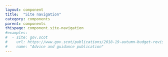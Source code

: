 ```yaml
---
layout: component
title:  "Site navigation"
category: components
parent: components
thispage: component.site-navigation
#examples:
#  - site: gov.scot
#    url: https://www.gov.scot/publications/2018-19-autumn-budget-revision-supporting-document/
#    name: "Advice and guidance publication"
---
```

